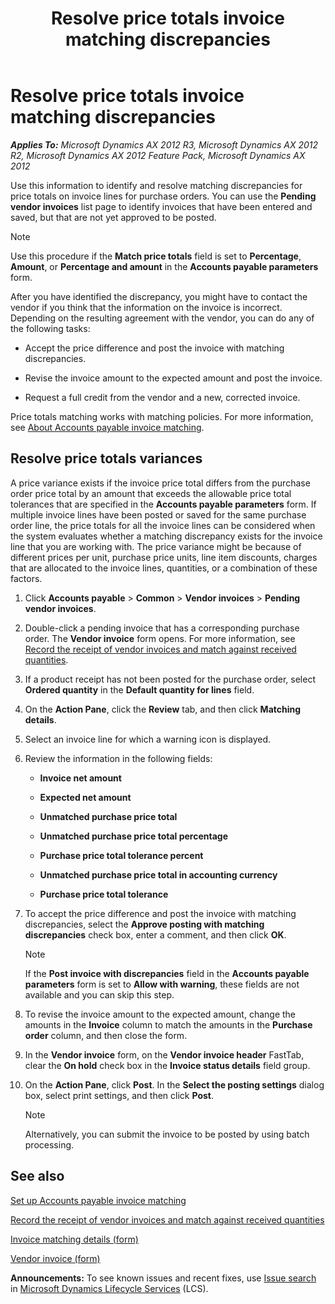 ﻿---
title: Resolve price totals invoice matching discrepancies
TOCTitle: Resolve price totals invoice matching discrepancies
ms:assetid: 53f18e61-f50d-4557-b121-5553e79e78b2
ms:mtpsurl: https://technet.microsoft.com/en-us/library/Hh292597(v=AX.60)
ms:contentKeyID: 36655928
ms.date: 04/18/2014
mtps_version: v=AX.60
---

# Resolve price totals invoice matching discrepancies 


_**Applies To:** Microsoft Dynamics AX 2012 R3, Microsoft Dynamics AX 2012 R2, Microsoft Dynamics AX 2012 Feature Pack, Microsoft Dynamics AX 2012_

Use this information to identify and resolve matching discrepancies for price totals on invoice lines for purchase orders. You can use the **Pending vendor invoices** list page to identify invoices that have been entered and saved, but that are not yet approved to be posted.


> [!NOTE]
> <P>Use this procedure if the <STRONG>Match price totals</STRONG> field is set to <STRONG>Percentage</STRONG>, <STRONG>Amount</STRONG>, or <STRONG>Percentage and amount</STRONG> in the <STRONG>Accounts payable parameters</STRONG> form.</P>



After you have identified the discrepancy, you might have to contact the vendor if you think that the information on the invoice is incorrect. Depending on the resulting agreement with the vendor, you can do any of the following tasks:

  - Accept the price difference and post the invoice with matching discrepancies.

  - Revise the invoice amount to the expected amount and post the invoice.

  - Request a full credit from the vendor and a new, corrected invoice.

Price totals matching works with matching policies. For more information, see [About Accounts payable invoice matching](about-accounts-payable-invoice-matching.md).

## Resolve price totals variances

A price variance exists if the invoice price total differs from the purchase order price total by an amount that exceeds the allowable price total tolerances that are specified in the **Accounts payable parameters** form. If multiple invoice lines have been posted or saved for the same purchase order line, the price totals for all the invoice lines can be considered when the system evaluates whether a matching discrepancy exists for the invoice line that you are working with. The price variance might be because of different prices per unit, purchase price units, line item discounts, charges that are allocated to the invoice lines, quantities, or a combination of these factors.

1.  Click **Accounts payable** \> **Common** \> **Vendor invoices** \> **Pending vendor invoices**.

2.  Double-click a pending invoice that has a corresponding purchase order. The **Vendor invoice** form opens. For more information, see [Record the receipt of vendor invoices and match against received quantities](record-the-receipt-of-vendor-invoices-and-match-against-received-quantities.md).

3.  If a product receipt has not been posted for the purchase order, select **Ordered quantity** in the **Default quantity for lines** field.

4.  On the **Action Pane**, click the **Review** tab, and then click **Matching details**.

5.  Select an invoice line for which a warning icon is displayed.

6.  Review the information in the following fields:
    
      - **Invoice net amount**
    
      - **Expected net amount**
    
      - **Unmatched purchase price total**
    
      - **Unmatched purchase price total percentage**
    
      - **Purchase price total tolerance percent**
    
      - **Unmatched purchase price total in accounting currency**
    
      - **Purchase price total tolerance**

7.  To accept the price difference and post the invoice with matching discrepancies, select the **Approve posting with matching discrepancies** check box, enter a comment, and then click **OK**.
    

    > [!NOTE]
    > <P>If the <STRONG>Post invoice with discrepancies</STRONG> field in the <STRONG>Accounts payable parameters</STRONG> form is set to <STRONG>Allow with warning</STRONG>, these fields are not available and you can skip this step.</P>



8.  To revise the invoice amount to the expected amount, change the amounts in the **Invoice** column to match the amounts in the **Purchase order** column, and then close the form.

9.  In the **Vendor invoice** form, on the **Vendor invoice header** FastTab, clear the **On hold** check box in the **Invoice status details** field group.

10. On the **Action Pane**, click **Post**. In the **Select the posting settings** dialog box, select print settings, and then click **Post**.
    

    > [!NOTE]
    > <P>Alternatively, you can submit the invoice to be posted by using batch processing.</P>



## See also

[Set up Accounts payable invoice matching](set-up-accounts-payable-invoice-matching.md)

[Record the receipt of vendor invoices and match against received quantities](record-the-receipt-of-vendor-invoices-and-match-against-received-quantities.md)

[Invoice matching details (form)](https://technet.microsoft.com/en-us/library/hh209713\(v=ax.60\))

[Vendor invoice (form)](https://technet.microsoft.com/en-us/library/hh209644\(v=ax.60\))

  
**Announcements:** To see known issues and recent fixes, use [Issue search](http://go.microsoft.com/fwlink/?linkid=389258) in [Microsoft Dynamics Lifecycle Services](http://go.microsoft.com/fwlink/?linkid=306505) (LCS).

